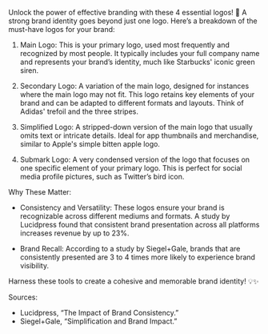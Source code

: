 Unlock the power of effective branding with these 4 essential logos! 🚀 A strong brand identity goes beyond just one logo. Here’s a breakdown of the must-have logos for your brand:  
  
1. Main Logo: This is your primary logo, used most frequently and recognized by most people. It typically includes your full company name and represents your brand’s identity, much like Starbucks' iconic green siren.  
  
2. Secondary Logo: A variation of the main logo, designed for instances where the main logo may not fit. This logo retains key elements of your brand and can be adapted to different formats and layouts. Think of Adidas' trefoil and the three stripes.  
  
3. Simplified Logo: A stripped-down version of the main logo that usually omits text or intricate details. Ideal for app thumbnails and merchandise, similar to Apple's simple bitten apple logo.  
  
4. Submark Logo: A very condensed version of the logo that focuses on one specific element of your primary logo. This is perfect for social media profile pictures, such as Twitter’s bird icon.  
  
Why These Matter:  
- Consistency and Versatility: These logos ensure your brand is recognizable across different mediums and formats. A study by Lucidpress found that consistent brand presentation across all platforms increases revenue by up to 23%.  
  
- Brand Recall: According to a study by Siegel+Gale, brands that are consistently presented are 3 to 4 times more likely to experience brand visibility.  
  
Harness these tools to create a cohesive and memorable brand identity! 💡✨  
  
Sources:  
- Lucidpress, “The Impact of Brand Consistency.”  
- Siegel+Gale, “Simplification and Brand Impact.”